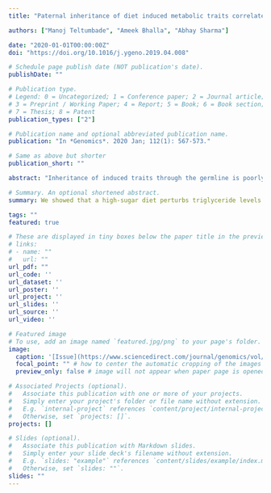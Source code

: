 ```yaml
---
title: "Paternal inheritance of diet induced metabolic traits correlates with germline regulation of diet induced coding gene expression"

authors: ["Manoj Teltumbade", "Ameek Bhalla", "Abhay Sharma"]

date: "2020-01-01T00:00:00Z"
doi: "https://doi.org/10.1016/j.ygeno.2019.04.008"

# Schedule page publish date (NOT publication's date).
publishDate: ""

# Publication type.
# Legend: 0 = Uncategorized; 1 = Conference paper; 2 = Journal article;
# 3 = Preprint / Working Paper; 4 = Report; 5 = Book; 6 = Book section;
# 7 = Thesis; 8 = Patent
publication_types: ["2"]

# Publication name and optional abbreviated publication name.
publication: "In *Genomics*. 2020 Jan; 112(1): 567-573."

# Same as above but shorter
publication_short: ""

abstract: "Inheritance of induced traits through the germline is poorly understood and controversial. The ideal evidence correlating induced and inherited traits with germline gene expression remains largely obscure. Using a Drosophila coding transcriptome level model of paternal high sugar diet induced alterations in triglyceride levels across generations, in conjunction with pre-existing data, we show here highly significant overlap of differentially expressed genes between the ancestral generation, the resulting sperm and embryos, and the future generation individuals. Further, gene ontology and literature-wide overrepresentation analysis reveal association of lipid and carbohydrate metabolism, and immune response, besides others, with differentially expressed genes in the above samples. Analysis of available mouse data on inheritance of diet induced metabolic traits also revealed a similar correlation. Our results support a causal role of sperm borne mRNAs in inheritance of acquired characteristics, consistent with the evidence that these mRNAs are delivered to the oocyte and influence embryonic development."

# Summary. An optional shortened abstract.
summary: We showed that a high-sugar diet perturbs triglyceride levels across multiple generations. The signature of the perturbation can be isolated from the transcriptome.

tags: ""
featured: true

# These are displayed in tiny boxes below the paper title in the preview mode
# links:
# - name: ""
#   url: ""
url_pdf: ""
url_code: ''
url_dataset: ''
url_poster: ''
url_project: ''
url_slides: ''
url_source: ''
url_video: ''

# Featured image
# To use, add an image named `featured.jpg/png` to your page's folder. 
image:
  caption: '[Issue](https://www.sciencedirect.com/journal/genomics/vol/112/issue/1)'
  focal_point: "" # how to center the automatic cropping of the images
  preview_only: false # image will not appear when paper page is opened

# Associated Projects (optional).
#   Associate this publication with one or more of your projects.
#   Simply enter your project's folder or file name without extension.
#   E.g. `internal-project` references `content/project/internal-project/index.md`.
#   Otherwise, set `projects: []`.
projects: []

# Slides (optional).
#   Associate this publication with Markdown slides.
#   Simply enter your slide deck's filename without extension.
#   E.g. `slides: "example"` references `content/slides/example/index.md`.
#   Otherwise, set `slides: ""`.
slides: ""
---
```


